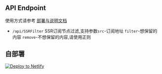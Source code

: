 ## API Endpoint

使用方式请参考 [部署与说明文档](https://www.markeditor.com/file/get/eb581bd61fad7c345853e2ac1a5482f8?t=1574667122)

- `/api/SSRFilter` SSR订阅节点过滤,支持参数`src`-订阅地址 `filter`-想保留的内容 `remove`-不想保留的内容,请使用正则


## 自部署

[![Deploy to Netlify](https://www.netlify.com/img/deploy/button.svg)](https://app.netlify.com/start/deploy?repository=https://github.com/sazs34/Convert)

